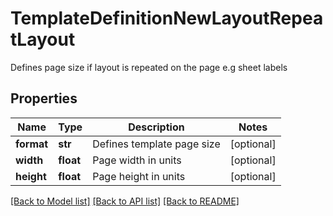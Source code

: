 # TemplateDefinitionNewLayoutRepeatLayout

Defines page size if layout is repeated on the page e.g sheet labels
## Properties
Name | Type | Description | Notes
------------ | ------------- | ------------- | -------------
**format** | **str** | Defines template page size | [optional] 
**width** | **float** | Page width in units | [optional] 
**height** | **float** | Page height in units | [optional] 

[[Back to Model list]](../README.md#documentation-for-models) [[Back to API list]](../README.md#documentation-for-api-endpoints) [[Back to README]](../README.md)


